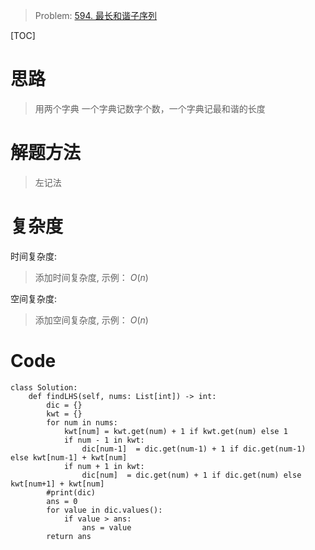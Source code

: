 
> Problem: [594. 最长和谐子序列](https://leetcode.cn/problems/longest-harmonious-subsequence/description/)

[TOC]

# 思路

> 用两个字典 一个字典记数字个数，一个字典记最和谐的长度

# 解题方法

> 左记法

# 复杂度

时间复杂度:
> 添加时间复杂度, 示例： $O(n)$

空间复杂度:
> 添加空间复杂度, 示例： $O(n)$



# Code
```Python3 []
class Solution:
    def findLHS(self, nums: List[int]) -> int:
        dic = {}
        kwt = {}
        for num in nums:
            kwt[num] = kwt.get(num) + 1 if kwt.get(num) else 1
            if num - 1 in kwt:
                dic[num-1]  = dic.get(num-1) + 1 if dic.get(num-1) else kwt[num-1] + kwt[num]
            if num + 1 in kwt:
                dic[num]  = dic.get(num) + 1 if dic.get(num) else kwt[num+1] + kwt[num]
        #print(dic)
        ans = 0
        for value in dic.values():
            if value > ans:
                ans = value
        return ans
```
  

